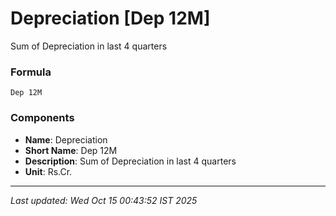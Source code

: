 # Depreciation [Dep 12M]
Sum of Depreciation in last 4 quarters

### Formula
```text
Dep 12M
```


### Components
- **Name**: Depreciation
- **Short Name**: Dep 12M
- **Description**: Sum of Depreciation in last 4 quarters
- **Unit**: Rs.Cr.

---
*Last updated: Wed Oct 15 00:43:52 IST 2025*
